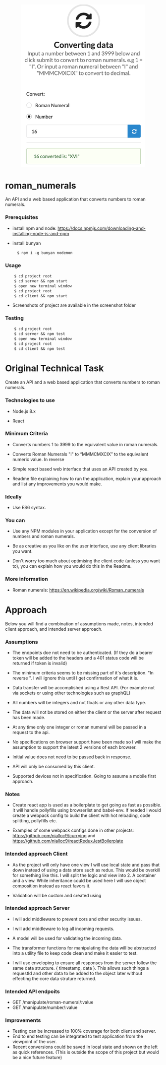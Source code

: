 <p align="center">
    <img src="https://raw.githubusercontent.com/nialloc9/roman_numerals/master/screenshots/convert16.png" alt='coverting 16 to roman numerals' width="400">
</p>

# roman_numerals

An API and a web based application that converts numbers to roman numerals.

### Prerequisites

- install npm and node: <a href="https://docs.npmjs.com/downloading-and-installing-node-js-and-npm">https://docs.npmjs.com/downloading-and-installing-node-js-and-npm</a>

- install bunyan

        $ npm i -g bunyan nodemon

### Usage

        $ cd project root
        $ cd server && npm start
        $ open new terminal window
        $ cd project root
        $ cd client && npm start

- Screenshots of project are available in the screenshot folder

### Testing

        $ cd project root
        $ cd server && npm test
        $ open new terminal window
        $ cd project root
        $ cd client && npm test

# Original Technical Task

Create an API and a web based application that converts numbers to roman numerals.

### Technologies to use

- Node.js 8.x

- React

### Minimum Criteria

- Converts numbers 1 to 3999 to the equivalent value in roman numerals.

- Converts Roman Numerals "I" to “MMMCMXCIX” to the equivalent numeric value. In reverse

- Simple react based web interface that uses an API created by you.

- Readme file explaining how to run the application, explain your approach and list any improvements you would make.

### Ideally

- Use ES6 syntax.

### You can

- Use any NPM modules in your application except for the conversion of numbers and roman numerals.

- Be as creative as you like on the user interface, use any client libraries you want.

- Don't worry too much about optimising the client code (unless you want to), you can explain how you would do this in the Readme.

### More information

- Roman numerals: <a href="https://en.wikipedia.org/wiki/Roman_numerals">https://en.wikipedia.org/wiki/Roman_numerals</a>

# Approach

Below you will find a combination of assumptions made, notes, intended client approach, and intended server approach.

### Assumptions

- The endpoints doe not need to be authenticated. (If they do a bearer token will be added to the headers and a 401 status code will be returned if token is invalid)

- The minimum criteria seems to be missing part of it's description. "In reverse ". I will ignore this until I get confirmation of what it is.

- Data transfer will be accomplished using a Rest API. (For example not via sockets or using other technologies such as graphQL)

- All numbers will be integers and not floats or any other data type.

- The data will not be stored on either the client or the server after request has been made.

- At any time only one integer or roman numeral will be passed in a request to the api.

- No specifications on browser support have been made so I will make the assumption to support the latest 2 versions of each browser.

- Initial value does not need to be passed back in response.

- API will only be consumed by this client.

- Supported devices not in specification. Going to assume a mobile first approach.

### Notes

- Create react app is used as a boilerplate to get going as fast as possible. It will handle pollyfills using browserlist and babel-env. If needed I would create a webpack config to build the client with hot reloading, code splitting, pollyfills etc.

- Examples of some webpack configs done in other projects: <a href="https://github.com/nialloc9/currying">https://github.com/nialloc9/currying</a> and <a href="https://github.com/nialloc9/reactReduxJestBoilerplate">https://github.com/nialloc9/reactReduxJestBoilerplate</a>

### Intended approach Client

- As the project will only have one view I will use local state and pass that down instead of using a data store such as redux. This would be overkill for something like this. I will split the logic and view into 2. A container and a view. While inheritance could be used here I will use object composition instead as react favors it.

- Validation will be custom and created using

### Intended approach Server

- I will add middleware to prevent cors and other security issues.

- I will add middleware to log all incoming requests.

- A model will be used for validating the incoming data.

- The transformer functions for manipulating the data will be abstracted into a utility file to keep code clean and make it easier to test.

- I will use enveloping to ensure all responses from the server follow the same data structure. { timestamp, data }. This allows such things a requestId and other data to be added to the object later without effecting the core data struture returned.

### Intended API endpoits

- GET /manipulate/roman-numeral/:value
- GET /manipulate/number/:value

### Improvements

- Testing can be increased to 100% coverage for both client and server.
- End to end testing can be integrated to test application from the viewpoint of the user.
- Recent conversions could be saved in local state and shown on the left as quick references. (This is outside the scope of this project but would be a nice future feature)
